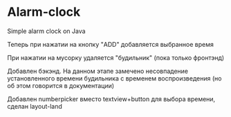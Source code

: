 # Alarm-clock
Simple alarm clock on Java

Теперь при нажатии на кнопку "ADD" добавляется выбранное время

При нажатии на мусорку удаляется "будильник" (пока только фронтэнд)

Добавлен бэкэнд. На данном этапе замечено несовпадение установленного времени будильника с временем
воспроизведения (но об этом говорится в документации)

Добавлен numberpicker вместо textview+button для выбора времени, сделан layout-land
